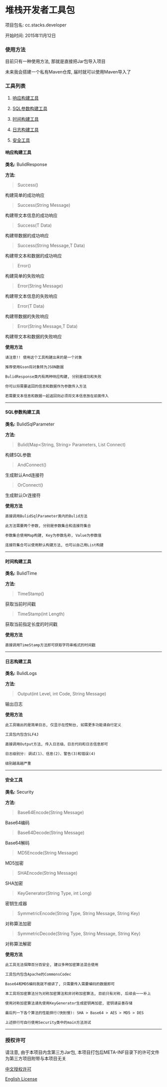# 堆栈开发者工具包

项目包名: cc.stacks.developer

开始时间: 2015年11月12日

### 使用方法

目前只有一种使用方法, 那就是直接把Jar包导入项目

未来我会搭建一个私有Maven仓库, 届时就可以使用Maven导入了

### 工具列表

1. [响应构建工具](#响应构建工具)

2. [SQL参数构建工具](#sql参数构建工具)

3. [时间构建工具](#时间构建工具)

4. [日志构建工具](#日志构建工具)

5. [安全工具](#安全工具)

#### 响应构建工具

**类名:** BulidResponse

**方法:**

> Success()

构建简单的成功响应

> Success(String Message)

构建带文本信息的成功响应

> Success(T Data)

构建带数据的成功响应

> Success(String Message,T Data)

构建带文本和数据的成功响应

> Error()

构建简单的失败响应

> Error(String Message)

构建带文本信息的失败响应

> Error(T Data)

构建带数据的失败响应

> Error(String Message,T Data)

构建带文本和数据的失败响应

**使用方法**

```
请注意!! 使用这个工具构建出来的是一个对象

推荐使用Gson将对象转为JSON数据

BulidResponse类内有两种响应构建, 分别是成功和失败

你可以将需要返回的信息和数据作为参数传入方法

若需要文本信息和数据一起返回则必须将文本信息放在前面传入
```

---

#### SQL参数构建工具

**类名:** BulidSqlParameter

**方法:**

> Bulid(Map<String, String> Parameters, List<String> Connect)

构建SQL参数

> AndConnect()

生成默认And连接符

> OrConnect()

生成默认Or连接符

**使用方法**

```
直接调用BulidSqlParameter类内的Bulid方法

此方法需要两个参数, 分别是参数集合和连接符集合

参数集合使用Map构建, Key为参数名称, Value为参数值

连接符集合可以使用默认构建方法, 也可以自己用List构建
```

---

#### 时间构建工具

**类名:** BulidTime

**方法:**

> TimeStamp()

获取当前时间戳

> TimeStamp(int Length)

获取当前指定长度的时间戳

**使用方法**

```
直接调用TimeStamp方法即可获取字符串格式的时间戳
```

---

#### 日志构建工具

**类名:** BulidLogs

**方法:**

> Output(int Level, int Code, String Message)

输出日志

**使用方法**

```
此工具输出的是简单日志, 仅显示在控制台, 如需更多功能请自行定义

工具包内包含SLF4J

直接调用Output方法, 传入日志级、日志代码和日志信息即可

日志级别分: 调试(1)、信息(2)、警告(3)和错误(4)

级别越高越严重
```

---

#### 安全工具

**类名:** Security

**方法:**

> Base64Encode(String Message)

Base64编码

> Base64Decode(String Message)

Base64解码

> MD5Encode(String Message)

MD5加密

> SHAEncode(String Message)

SHA加密

> KeyGenerator(String Type, int Long)

密钥生成器

> SymmetricEncode(String Type, String Message, String Key)

对称算法加密

> SymmetricDecode(String Type, String Message, String Key)

对称算法解密

**使用方法**

```
此工具无法保障百分百安全, 建议多种加密算法混合使用

工具包内包含Apache的CommonsCodec

Base64和MD5编码我就不细讲了, 只需要传入需要编码的数据即可

本工具将加密算法分为对称加密算法和非对称加密算法, 目前只有对称, 后续会一一补上

使用对称加密算法请先使用KeyGenerator生成密钥再加密, 密钥请妥善存储

最后列一下各个算法的性能排行(快到慢): SHA > Base64 > AES > MD5 > DES

上述排行可自行使用Security类中的main方法测试
```

---

### 授权许可

请注意, 由于本项目内含第三方Jar包, 本项目打包后META-INF目录下的许可文件为第三方项目附带与本项目无关

[中文授权许可](https://github.com/skai-zhang/DeveloperKit/raw/master/license/Chinese.txt)

[English License](https://github.com/skai-zhang/DeveloperKit/raw/master/license/English.txt)